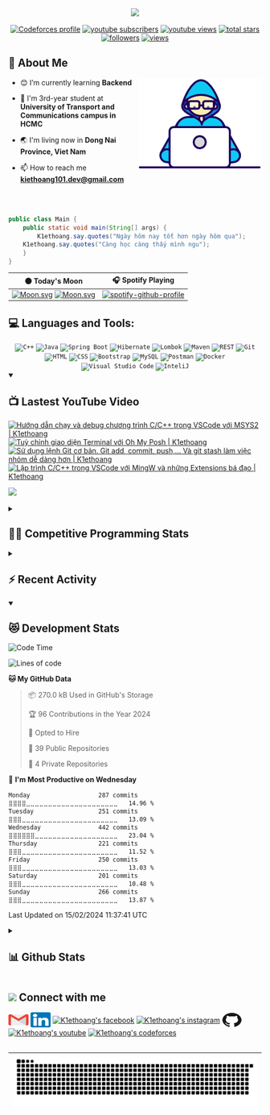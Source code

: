<!-- Hello -->
<div align="center">
	
<img src="https://readme-typing-svg.herokuapp.com?font=JetBrains+Mono&color=%2336BCF7&size=30&duration=1600&lines=Ch%C3%A0o+th%E1%BA%BF+gi%E1%BB%9Bi!;Hello+World!;%E4%BD%A0%E5%A5%BD%E4%B8%96%E7%95%8C!;%D0%9F%D1%80%D0%B8%D0%B2%D0%B5%D1%82+%D0%BC%D0%B8%D1%80!;%E3%81%93%E3%82%93%E3%81%AB%E3%81%A1%E3%81%AF%E4%B8%96%E7%95%8C!;%EC%95%88%EB%85%95%ED%95%98%EC%84%B8%EC%9A%94!;Bonjour+monde!;Halo+Dunia!;%E0%BA%AA%E0%BA%B0%E2%80%8B%E0%BA%9A%E0%BA%B2%E0%BA%8D%E2%80%8B%E0%BA%94%E0%BA%B5%E2%80%8B%E0%BA%8A%E0%BA%B2%E0%BA%A7%E2%80%8B%E0%BB%82%E0%BA%A5%E0%BA%81!;Hallo+Welt!;%E0%B8%AA%E0%B8%A7%E0%B8%B1%E0%B8%AA%E0%B8%94%E0%B8%B5%E0%B8%8A%E0%B8%B2%E0%B8%A7%E0%B9%82%E0%B8%A5%E0%B8%81;Hola+Mundo">

</div>

<!-- View counter - https://github.com/DenverCoder1/Simple-View-Counter -->
<p align="center">
  <a target="_blank" href="https://codeforces.com/profile/K1ethoang">
    <img alt="Codeforces profile" title="Codeforces profile" src="https://img.shields.io/badge/dynamic/json?url=https%3A%2F%2Fcodeforces.com%2Fapi%2Fuser.info%3Fhandles%3DK1ethoang&query=%24.result%5B%3A1%5D.rating&style=for-the-badge&logo=codeforces&logoColor=ffffff&label=Codeforces%20rating&labelColor=4D5D69&color=2196F3"/></a>
  <a target="_blank" href="https://www.youtube.com/c/K1ethoang?sub_confirmation=1">
    <img alt="youtube subscribers" title="Subscribe to my YouTube channel" src="https://img.shields.io/youtube/channel/subscribers/UCK5Ey9NoSyo7PYBmM3OvjtQ?style=for-the-badge&logo=youtube&labelColor=CE4630&color=E05D44"/></a>
  <a target="_blank" href="https://www.youtube.com/c/K1ethoang">
    <img alt="youtube views" title="YouTube views" src="https://img.shields.io/youtube/channel/views/UCK5Ey9NoSyo7PYBmM3OvjtQ?style=for-the-badge&logo=youtube&labelColor=C79600&color=E1AD0E"/></a> 
  <a target="_blank" href="https://github.com/K1ethoang?tab=repositories&sort=stargazers">
    <img alt="total stars" title="Total stars on GitHub" src="https://custom-icon-badges.demolab.com/github/stars/K1ethoang?color=55960c&style=for-the-badge&labelColor=488207&logo=star"/></a>
  <a target="_blank" href="https://github.com/K1ethoang?tab=followers">
    <img alt="followers" title="Follow me on Github" src="https://custom-icon-badges.demolab.com/github/followers/K1ethoang?color=236ad3&labelColor=1155ba&style=for-the-badge&logo=person-add&label=Follow&logoColor=white"/></a>
  <a target="_blank" href="https://github.com/K1ethoang">
    <img alt="views" title="GitHub profile views" src="https://komarev.com/ghpvc/?username=K1ethoang&color=7C007C&labelColor=640464&style=for-the-badge&label=Visitors&&base=1000"/></a>
</p>

<!--
|<a href="https://github.com/K1ethoang"><img align="left" src="/resource/gif/luffy.gif" alt="PC" heigth="160" width="160"/></a>|[![Dev Quotes](https://quotes-github-readme.vercel.app/api?type=horizontal&theme=radical)](https://quotes-github-readme.vercel.app/api?type=horizontal&theme=radical)|
|:---:|:---|
|<a href="https://github.com/K1ethoang"><img align="left" src="/resource/gif/cat.gif" alt="PC" heigth="160" width="160"/></a>|![](https://readme-jokes.vercel.app/api?hideBorder&theme=radical)|
-->

## 💫 About Me
<img src="/resource/gif/Developer.gif" align="right"/>

- 😊 I’m currently learning **Backend** 

- 🌱 I'm 3rd-year student at **University of Transport and Communications campus in HCMC**

- 🌏 I'm living now in **Dong Nai Province, Viet Nam**

- 📫 How to reach me **kiethoang101.dev@gmail.com**

<br>
<br>

```java
public class Main {
    public static void main(String[] args) {
        K1ethoang.say.quotes("Ngày hôm nay tốt hơn ngày hôm qua");
	K1ethoang.say.quotes("Càng học càng thấy mình ngu");
    }
}
```

<div align="center">

|**🌑 Today's Moon**|**🎧 Spotify Playing**|
|:---:|:---:|
|[![Moon.svg](https://moon-svg.minung.dev/moon.svg?theme=ray&rotate=0)](https://moon-svg.minung.dev) [![Moon.svg](https://moon-svg.minung.dev/moon.svg?theme=basic&rotate=0)](https://moon-svg.minung.dev)|[![spotify-github-profile](https://spotify-github-profile.vercel.app/api/view?uid=pits56ip4lozpoo0xzvyti5w2&cover_image=true&theme=natemoo-re&show_offline=false&interchange=false)](https://open.spotify.com/user/pits56ip4lozpoo0xzvyti5w2)|

</div>



## 💻 Languages and Tools:

<div align="center">
	<code><img width="50" src="https://user-images.githubusercontent.com/25181517/192106073-90fffafe-3562-4ff9-a37e-c77a2da0ff58.png" alt="C++" title="C++"/></code>
	<code><img width="50" src="https://user-images.githubusercontent.com/25181517/117201156-9a724800-adec-11eb-9a9d-3cd0f67da4bc.png" alt="Java" title="Java"/></code>
	<code><img width="50" src="https://user-images.githubusercontent.com/25181517/183891303-41f257f8-6b3d-487c-aa56-c497b880d0fb.png" alt="Spring Boot" title="Spring Boot"/></code>
	<code><img width="50" src="https://user-images.githubusercontent.com/25181517/117207493-49665200-adf4-11eb-808e-a9c0fcc2a0a0.png" alt="Hibernate" title="Hibernate"/></code>
	<code><img width="50" src="https://user-images.githubusercontent.com/25181517/190229463-87fa862f-ccf0-48da-8023-940d287df610.png" alt="Lombok" title="Lombok"/></code>
	<code><img width="50" src="https://user-images.githubusercontent.com/25181517/117207242-07d5a700-adf4-11eb-975e-be04e62b984b.png" alt="Maven" title="Maven"/></code>
	<code><img width="50" src="https://user-images.githubusercontent.com/25181517/192107858-fe19f043-c502-4009-8c47-476fc89718ad.png" alt="REST" title="REST"/></code>
	<code><img width="50" src="https://user-images.githubusercontent.com/25181517/192108372-f71d70ac-7ae6-4c0d-8395-51d8870c2ef0.png" alt="Git" title="Git"/></code>
	<code><img width="50" src="https://user-images.githubusercontent.com/25181517/192158954-f88b5814-d510-4564-b285-dff7d6400dad.png" alt="HTML" title="HTML"/></code>
	<code><img width="50" src="https://user-images.githubusercontent.com/25181517/183898674-75a4a1b1-f960-4ea9-abcb-637170a00a75.png" alt="CSS" title="CSS"/></code>
	<code><img width="50" src="https://user-images.githubusercontent.com/25181517/183898054-b3d693d4-dafb-4808-a509-bab54cf5de34.png" alt="Bootstrap" title="Bootstrap"/></code>
	<code><img width="50" src="https://user-images.githubusercontent.com/25181517/183896128-ec99105a-ec1a-4d85-b08b-1aa1620b2046.png" alt="MySQL" title="MySQL"/></code>
	<code><img width="50" src="https://user-images.githubusercontent.com/25181517/192109061-e138ca71-337c-4019-8d42-4792fdaa7128.png" alt="Postman" title="Postman"/></code>
	<code><img width="50" src="https://user-images.githubusercontent.com/25181517/117207330-263ba280-adf4-11eb-9b97-0ac5b40bc3be.png" alt="Docker" title="Docker"/></code>
 	<code><img width="50" src="https://user-images.githubusercontent.com/25181517/192108891-d86b6220-e232-423a-bf5f-90903e6887c3.png" alt="Visual Studio Code" title="Visual Studio Code"/></code>
	<code><img width="50" src="https://user-images.githubusercontent.com/25181517/192108890-200809d1-439c-4e23-90d3-b090cf9a4eea.png" alt="InteliJ" title="InteliJ"/></code>
</div>

<details open>
  <summary><h2> 📺 Lastest YouTube Video </h2></summary>
	
<!-- BEGIN YOUTUBE-CARDS -->
[![Hướng dẫn chạy và debug chương trình C/C++ trong VSCode với MSYS2 | K1ethoang](https://ytcards.demolab.com/?id=mrXs1oF_wJQ&title=H%C6%B0%E1%BB%9Bng+d%E1%BA%ABn+ch%E1%BA%A1y+v%C3%A0+debug+ch%C6%B0%C6%A1ng+tr%C3%ACnh+C%2FC%2B%2B+trong+VSCode+v%E1%BB%9Bi+MSYS2+%7C+K1ethoang&lang=en&timestamp=1705149035&background_color=%230d1117&title_color=%23ffffff&stats_color=%23dedede&max_title_lines=2&width=250&border_radius=5&duration=856 "Hướng dẫn chạy và debug chương trình C/C++ trong VSCode với MSYS2 | K1ethoang")](https://www.youtube.com/watch?v=mrXs1oF_wJQ)
[![Tuỳ chỉnh giao diện Terminal với Oh My Posh | K1ethoang](https://ytcards.demolab.com/?id=xDZC5iYg_uU&title=Tu%E1%BB%B3+ch%E1%BB%89nh+giao+di%E1%BB%87n+Terminal+v%E1%BB%9Bi+Oh+My+Posh+%7C+K1ethoang&lang=en&timestamp=1692622855&background_color=%230d1117&title_color=%23ffffff&stats_color=%23dedede&max_title_lines=2&width=250&border_radius=5&duration=902 "Tuỳ chỉnh giao diện Terminal với Oh My Posh | K1ethoang")](https://www.youtube.com/watch?v=xDZC5iYg_uU)
[![Sử dụng lệnh Git cơ bản. Git add, commit, push,… Và git stash làm việc nhóm dễ dàng hơn | K1ethoang](https://ytcards.demolab.com/?id=Itmy5fTw3xk&title=S%E1%BB%AD+d%E1%BB%A5ng+l%E1%BB%87nh+Git+c%C6%A1+b%E1%BA%A3n.+Git+add%2C+commit%2C+push%2C%E2%80%A6+V%C3%A0+git+stash+l%C3%A0m+vi%E1%BB%87c+nh%C3%B3m+d%E1%BB%85+d%C3%A0ng+h%C6%A1n+%7C+K1ethoang&lang=en&timestamp=1680177622&background_color=%230d1117&title_color=%23ffffff&stats_color=%23dedede&max_title_lines=2&width=250&border_radius=5&duration=1416 "Sử dụng lệnh Git cơ bản. Git add, commit, push,… Và git stash làm việc nhóm dễ dàng hơn | K1ethoang")](https://www.youtube.com/watch?v=Itmy5fTw3xk)
[![Lập trình C/C++ trong VSCode với MingW và những Extensions bá đạo | K1ethoang](https://ytcards.demolab.com/?id=BOa0Enkaw9c&title=L%E1%BA%ADp+tr%C3%ACnh+C%2FC%2B%2B+trong+VSCode+v%E1%BB%9Bi+MingW+v%C3%A0+nh%E1%BB%AFng+Extensions+b%C3%A1+%C4%91%E1%BA%A1o+%7C+K1ethoang&lang=en&timestamp=1634096553&background_color=%230d1117&title_color=%23ffffff&stats_color=%23dedede&max_title_lines=2&width=250&border_radius=5&duration=581 "Lập trình C/C++ trong VSCode với MingW và những Extensions bá đạo | K1ethoang")](https://www.youtube.com/watch?v=BOa0Enkaw9c)
<!-- END YOUTUBE-CARDS -->

<a target="_blank" href="https://www.youtube.com/c/K1ethoang?sub_confirmation=1"><img src="https://custom-icon-badges.demolab.com/badge/-Subscribe-red?style=for-the-badge&logo=video&logoColor=white"/></a>
</details>

<details>
<summary><h2>👨‍💻 Competitive Programming Stats</h2></summary>
<a target="_blank" href="https://codeforces.com/profile/K1ethoang">
<img src="https://raw.githubusercontent.com/K1ethoang/cf-stats/main/output/light_card.svg#gh-dark-mode-only" />
<!-- <img src="https://raw.githubusercontent.com/K1ethoang/cf-stats/main/output/light_card.svg" /> -->
<br/>
<img src="https://raw.githubusercontent.com/K1ethoang/cf-stats/main/output/max_rating.svg" />
<img src="https://raw.githubusercontent.com/K1ethoang/cf-stats/main/output/rating.svg" />
</a>
</details>

<details>
<summary><h2>⚡ Recent Activity</h2></summary>
	
<!--START_SECTION:activity-->
1. 💪 Opened PR [#26](https://github.com/DevLeonardoCommunity/billsplit/pull/26) in [DevLeonardoCommunity/billsplit](https://github.com/DevLeonardoCommunity/billsplit)
2. 🗣 Commented on [#9](https://github.com/DevLeonardoCommunity/billsplit/issues/9#issuecomment-1925352474) in [DevLeonardoCommunity/billsplit](https://github.com/DevLeonardoCommunity/billsplit)
3. 🗣 Commented on [#10](https://github.com/DevLeonardoCommunity/billsplit/issues/10#issuecomment-1925348533) in [DevLeonardoCommunity/billsplit](https://github.com/DevLeonardoCommunity/billsplit)
4. 🗣 Commented on [#22](https://github.com/DevLeonardoCommunity/billsplit/pull/22#issuecomment-1923306023) in [DevLeonardoCommunity/billsplit](https://github.com/DevLeonardoCommunity/billsplit)
5. 🗣 Commented on [#10](https://github.com/DevLeonardoCommunity/billsplit/issues/10#issuecomment-1922180397) in [DevLeonardoCommunity/billsplit](https://github.com/DevLeonardoCommunity/billsplit)
6. 💪 Opened PR [#22](https://github.com/DevLeonardoCommunity/billsplit/pull/22) in [DevLeonardoCommunity/billsplit](https://github.com/DevLeonardoCommunity/billsplit)
<!--END_SECTION:activity-->

</details>

<details open>
<summary><h2>😻 Development Stats</h2></summary>
	
<!--START_SECTION:waka-->
![Code Time](http://img.shields.io/badge/Code%20Time-1%2C219%20hrs%2044%20mins-blue)

![Lines of code](https://img.shields.io/badge/From%20Hello%20World%20I%27ve%20Written-23.2%20million%20lines%20of%20code-blue)

**🐱 My GitHub Data** 

> 📦 270.0 kB Used in GitHub's Storage 
 > 
> 🏆 96 Contributions in the Year 2024
 > 
> 💼 Opted to Hire
 > 
> 📜 39 Public Repositories 
 > 
> 🔑 4 Private Repositories 
 > 
📅 **I'm Most Productive on Wednesday** 

```text
Monday                   287 commits         ⣿⣿⣿⣿⣀⣀⣀⣀⣀⣀⣀⣀⣀⣀⣀⣀⣀⣀⣀⣀⣀⣀⣀⣀⣀   14.96 % 
Tuesday                  251 commits         ⣿⣿⣿⣀⣀⣀⣀⣀⣀⣀⣀⣀⣀⣀⣀⣀⣀⣀⣀⣀⣀⣀⣀⣀⣀   13.09 % 
Wednesday                442 commits         ⣿⣿⣿⣿⣿⣿⣀⣀⣀⣀⣀⣀⣀⣀⣀⣀⣀⣀⣀⣀⣀⣀⣀⣀⣀   23.04 % 
Thursday                 221 commits         ⣿⣿⣿⣀⣀⣀⣀⣀⣀⣀⣀⣀⣀⣀⣀⣀⣀⣀⣀⣀⣀⣀⣀⣀⣀   11.52 % 
Friday                   250 commits         ⣿⣿⣿⣀⣀⣀⣀⣀⣀⣀⣀⣀⣀⣀⣀⣀⣀⣀⣀⣀⣀⣀⣀⣀⣀   13.03 % 
Saturday                 201 commits         ⣿⣿⣿⣀⣀⣀⣀⣀⣀⣀⣀⣀⣀⣀⣀⣀⣀⣀⣀⣀⣀⣀⣀⣀⣀   10.48 % 
Sunday                   266 commits         ⣿⣿⣿⣀⣀⣀⣀⣀⣀⣀⣀⣀⣀⣀⣀⣀⣀⣀⣀⣀⣀⣀⣀⣀⣀   13.87 % 
```



 Last Updated on 15/02/2024 11:37:41 UTC
<!--END_SECTION:waka-->

</details>

<details>
  <summary><h2> 📊 Github Stats </h2></summary>
  
  [![stats](https://github-readme-stats.vercel.app/api?username=K1ethoang&layout=compact&theme=radical&hide_border=true&include_all_commits=false&count_private=true&show_icons=true)](https://github.com/anuraghazra/github-readme-stats)[![stats](https://github-readme-stats.vercel.app/api/top-langs/?username=K1ethoang&langs_count=10&layout=compact&theme=radical&hide_border=true&hide_langs_below=1)](https://github.com/anuraghazra/github-readme-stats)
  <br>
 **Note**: Top languages is only a metric of the languages my public code consists of and doesn't reflect experience or skill level.
  <br>
  
<a href="https://github.com/anuraghazra/github-readme-stats"><img align="center" src="http://github-readme-streak-stats.herokuapp.com?user=K1ethoang&theme=radical&hide_border=true&date_format=M%20j%5B%2C%20Y%5D" alt=""/></a>
  <a href="https://github.com/K1ethoang"><img align="center" src="https://github-profile-summary-cards.vercel.app/api/cards/productive-time?username=K1ethoang&theme=radical&utcOffset=7" alt=""/></a>
    
[![K1ethoang's github activity graph](https://github-readme-activity-graph.vercel.app/graph?username=K1ethoang&theme=xcode)](https://github.com/ashutosh00710/github-readme-activity-graph)
</details>


## <img src="https://github.com/TheDudeThatCode/TheDudeThatCode/blob/master/Assets/Handshake.gif" height="32px"> Connect with me
<!-- gmail -->
<a target="_blank" href="mailto:kiethoang101.dev@gmail.com">
 <img align="center" src="https://raw.githubusercontent.com/SatYu26/SatYu26/master/Assets/Gmail.svg" alt="K1ethoang's gmail" height="30" width="40"/></a>

<!-- linkedin -->
<a target="_blank" href="https://linkedin.com/in/k1ethoang">
 <img align="center" src="https://github.com/SatYu26/SatYu26/blob/master/Assets/Linkedin.svg" alt="K1ethoang's linkedin" height="30" width="40"/></a>

<!-- facebook -->
<a target="_blank" href="https://fb.com/K1ethoang">
 <img align="center" src="https://raw.githubusercontent.com/rahuldkjain/github-profile-readme-generator/master/src/images/icons/Social/facebook.svg" alt="K1ethoang's facebook" height="30" width="40"/></a>
 
<!-- instagram -->
<a target="_blank" href="https://instagram.com/k1ethoang">
 <img align="center" src="https://raw.githubusercontent.com/rahuldkjain/github-profile-readme-generator/master/src/images/icons/Social/instagram.svg" alt="K1ethoang's instagram" height="30" width="40"/></a>
 
 <!-- github -->
<a target="_blank" href="https://github.com/K1ethoang">
 <img align="center" src="https://raw.githubusercontent.com/devicons/devicon/master/icons/github/github-original.svg" alt="K1ethoang's github" height="30" width="40"/></a>
 
<!-- youtube -->
<a target="_blank" href="https://www.youtube.com/K1ethoang">
 <img align="center" src="https://raw.githubusercontent.com/rahuldkjain/github-profile-readme-generator/master/src/images/icons/Social/youtube.svg" alt="K1ethoang's youtube" height="30" width="40"/></a>

<!-- codeforces -->
<a target="_blank" href="https://codeforces.com/profile/k1ethoang">
 <img align="center" src="https://raw.githubusercontent.com/rahuldkjain/github-profile-readme-generator/master/src/images/icons/Social/codeforces.svg" alt="K1ethoang's codeforces" height="30" width="40"/></a>
 
<br>
<br>

<!-- Snake -->
|![github contribution grid snake animation](https://raw.githubusercontent.com/K1ethoang/K1ethoang/output/github-contribution-grid-snake.svg)|
|:---:|
